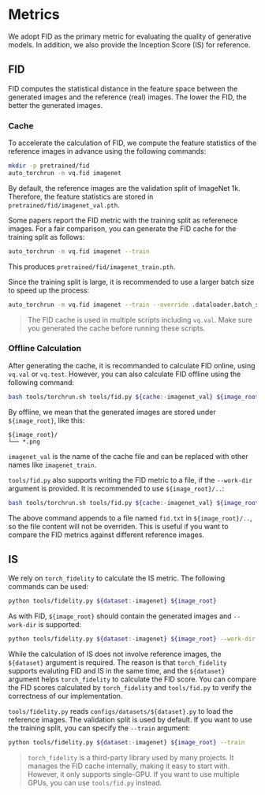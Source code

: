 # Metrics

We adopt FID as the primary metric for evaluating the quality of generative models. In addition, we also provide the Inception Score (IS) for reference.

## FID

FID computes the statistical distance in the feature space between the generated images and the reference (real) images. The lower the FID, the better the generated images.

### Cache

To accelerate the calculation of FID, we compute the feature statistics of the reference images in advance using the following commands:

```bash
mkdir -p pretrained/fid
auto_torchrun -m vq.fid imagenet
```

By default, the reference images are the validation split of ImageNet 1k. Therefore, the feature statistics are stored in `pretrained/fid/imagenet_val.pth`.

Some papers report the FID metric with the training split as referenece images. For a fair comparison, you can generate the FID cache for the training split as follows:

```bash
auto_torchrun -m vq.fid imagenet --train
```

This produces `pretrained/fid/imagenet_train.pth`.

Since the training split is large, it is recommended to use a larger batch size to speed up the process:

```bash
auto_torchrun -m vq.fid imagenet --train --override .dataloader.batch_size:1024
```

> The FID cache is used in multiple scripts including `vq.val`. Make sure you generated the cache before running these scripts.

### Offline Calculation

After generating the cache, it is recommanded to calculate FID online, using `vq.val` or `vq.test`. However, you can also calculate FID offline using the following command:

```bash
bash tools/torchrun.sh tools/fid.py ${cache:-imagenet_val} ${image_root}
```

By offline, we mean that the generated images are stored under `${image_root}`, like this:

```text
${image_root}/
└── *.png
```

`imagenet_val` is the name of the cache file and can be replaced with other names like `imagenet_train`.

`tools/fid.py` also supports writing the FID metric to a file, if the `--work-dir` argument is provided. It is recommended to use `${image_root}/..`:

```bash
bash tools/torchrun.sh tools/fid.py ${cache:-imagenet_val} ${image_root} --work-dir ${image_root}/..
```

The above command appends to a file named `fid.txt` in `${image_root}/..`, so the file content will not be overriden. This is useful if you want to compare the FID metrics against different reference images.

## IS

We rely on `torch_fidelity` to calculate the IS metric. The following commands can be used:

```bash
python tools/fidelity.py ${dataset:-imagenet} ${image_root}
```

As with FID, `${image_root}` should contain the generated images and `--work-dir` is supported:

```bash
python tools/fidelity.py ${dataset:-imagenet} ${image_root} --work-dir ${image_root}/..
```

While the calculation of IS does not involve reference images, the `${dataset}` argument is required. The reason is that `torch_fidelity` supports evaluting FID and IS in the same time, and the `${dataset}` argument helps `torch_fidelity` to calculate the FID score. You can compare the FID scores calculated by `torch_fidelity` and `tools/fid.py` to verify the correctness of our implementation.

`tools/fidelity.py` reads `configs/datasets/${dataset}.py` to load the reference images. The validation split is used by default. If you want to use the training split, you can specify the `--train` argument:

```bash
python tools/fidelity.py ${dataset:-imagenet} ${image_root} --train
```

> `torch_fidelity` is a third-party library used by many projects. It manages the FID cache internally, making it easy to start with. However, it only supports single-GPU. If you want to use multiple GPUs, you can use `tools/fid.py` instead.
